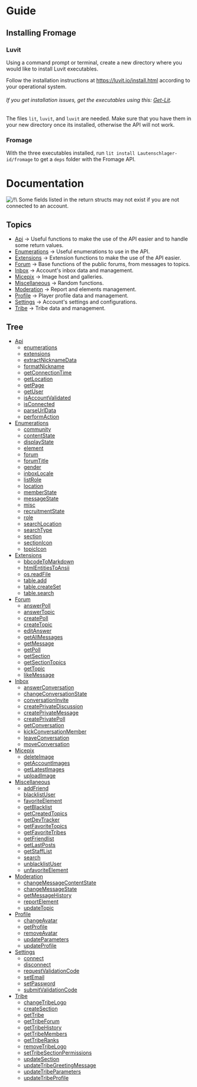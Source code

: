 # Guide

## Installing Fromage

### Luvit

Using a command prompt or terminal, create a new directory where you would like to install Luvit executables.

Follow the installation instructions at https://luvit.io/install.html according to your operational system.<br>
###### If you get installation issues, get the executables using this: [Get-Lit](https://github.com/SinisterRectus/get-lit).

The files `lit`, `luvit`, and `luvit` are needed. Make sure that you have them in your new directory once its installed, otherwise the API will not work.

### Fromage

With the three executables installed, run `lit install Lautenschlager-id/fromage` to get a `deps` folder with the Fromage API.

# Documentation

![/!\\](http://images.atelier801.com/168395f0cbc.png) Some fields listed in the return structs may not exist if you are not connected to an account.

## Topics

- [Api](Api.md) → Useful functions to make the use of the API easier and to handle some return values.
- [Enumerations](Enumerations.md) → Useful enumerations to use in the API.
- [Extensions](Extensions.md) → Extension functions to make the use of the API easier.
- [Forum](Forum.md) → Base functions of the public forums, from messages to topics.
- [Inbox](Inbox.md) → Account's inbox data and management.
- [Micepix](Micepix.md) → Image host and galleries.
- [Miscellaneous](Miscellaneous.md) → Random functions. 
- [Moderation](Moderation.md) → Report and elements management.
- [Profile](Profile.md) → Player profile data and management.
- [Settings](Settings.md) → Account's settings and configurations.
- [Tribe](Tribe.md) → Tribe data and management.

## Tree

- [Api](Api.md)
	- [enumerations](Api.md#enumerations---)
	- [extensions](Api.md#extensions---)
	- [extractNicknameData](Api.md#extractnicknamedata--nickname-)
	- [formatNickname](Api.md#formatnickname--nickname-)
	- [getConnectionTime](Api.md#getconnectiontime---)
	- [getLocation](Api.md#getlocation--forum-community-section-)
	- [getPage](Api.md#getpage--url-)
	- [getUser](Api.md#getuser---)
	- [isAccountValidated](Api.md#isaccountvalidated---)
	- [isConnected](Api.md#isconnected---)
	- [parseUrlData](Api.md#parseurldata--href-)
	- [performAction](Api.md#performaction--uri-postdata-ajaxuri-file-)
- [Enumerations](Enumerations.md)
	- [community](Enumerations.md#community-int)
	- [contentState](Enumerations.md#contentstate-string)
	- [displayState](Enumerations.md#displaystate-int)
	- [element](Enumerations.md#element-int)
	- [forum](Enumerations.md#forum-int)
	- [forumTitle](Enumerations.md#forumtitle-string)
	- [gender](Enumerations.md#gender-int)
	- [inboxLocale](Enumerations.md#inboxlocale-int)
	- [listRole](Enumerations.md#listrole-int)
	- [location](Enumerations.md#location-table)
	- [memberState](Enumerations.md#memberstate-string)
	- [messageState](Enumerations.md#messagestate-int)
	- [misc](Enumerations.md#misc-int)
	- [recruitmentState](Enumerations.md#recruitmentstate-int)
	- [role](Enumerations.md#role-int)
	- [searchLocation](Enumerations.md#searchlocation-int)
	- [searchType](Enumerations.md#searchtype-int)
	- [section](Enumerations.md#section-string)
	- [sectionIcon](Enumerations.md#sectionicon-string)
	- [topicIcon](Enumerations.md#topicicon-string)
- [Extensions](Extensions.md)
	- [bbcodeToMarkdown](Extensions.md#bbcodetomarkdown--bbcode-)
	- [htmlEntitiesToAnsii](Extensions.md#htmlentitiestoansii--str-)
	- [os.readFile](Extensions.md#osreadfile--file-)
	- [table.add](Extensions.md#tableadd--src-list-)
	- [table.createSet](Extensions.md#tablecreateset--tbl-index-)
	- [table.search](Extensions.md#tablesearch--tbl-value-index-)
- [Forum](Forum.md)
	- [answerPoll](Forum.md#answerpoll--option-location-pollid-)
	- [answerTopic](Forum.md#answertopic--message-location-)
	- [createPoll](Forum.md#createpoll--title-message-pollresponses-location-settings-)
	- [createTopic](Forum.md#createtopic--title-message-location-)
	- [editAnswer](Forum.md#editanswer--messageid-message-location-)
	- [getAllMessages](Forum.md#getallmessages--location-getallinfo-pagenumber-)
	- [getMessage](Forum.md#getmessage--postid-location-)
	- [getPoll](Forum.md#getpoll--location-)
	- [getSection](Forum.md#getsection--location-)
	- [getSectionTopics](Forum.md#getsectiontopics--location-getallinfo-pagenumber-)
	- [getTopic](Forum.md#gettopic--location-ignorefirstmessage-)
	- [likeMessage](Forum.md#likemessage--messageid-location-)
- [Inbox](Inbox.md)
	- [answerConversation](Inbox.md#answerconversation--conversationid-answer-)
	- [changeConversationState](Inbox.md#changeconversationstate--displaystate-conversationid-)
	- [conversationInvite](Inbox.md#conversationinvite--conversationid-username-)
	- [createPrivateDiscussion](Inbox.md#createprivatediscussion--destinataries-subject-message-)
	- [createPrivateMessage](Inbox.md#createprivatemessage--destinatary-subject-message-)
	- [createPrivatePoll](Inbox.md#createprivatepoll--destinataries-subject-message-pollresponses-settings-)
	- [getConversation](Inbox.md#getconversation--location-ignorefirstmessage-)
	- [kickConversationMember](Inbox.md#kickconversationmember--conversationid-userid-)
	- [leaveConversation](Inbox.md#leaveconversation--conversationid-)
	- [moveConversation](Inbox.md#moveconversation--inboxlocale-conversationid-)
- [Micepix](Micepix.md)
	- [deleteImage](Micepix.md#deleteimage--imageid-)
	- [getAccountImages](Micepix.md#getaccountimages--pagenumber-)
	- [getLatestImages](Micepix.md#getlatestimages--quantity-)
	- [uploadImage](Micepix.md#uploadimage--image-ispublic-)
- [Miscellaneous](Miscellaneous.md)
	- [addFriend](Miscellaneous.md#addfriend--username-)
	- [blacklistUser](Miscellaneous.md#blacklistuser--username-)
	- [favoriteElement](Miscellaneous.md#favoriteelement--element-elementid-location-)
	- [getBlacklist](Miscellaneous.md#getblacklist---)
	- [getCreatedTopics](Miscellaneous.md#getcreatedtopics--username-)
	- [getDevTracker](Miscellaneous.md#getdevtracker---)
	- [getFavoriteTopics](Miscellaneous.md#getfavoritetopics---)
	- [getFavoriteTribes](Miscellaneous.md#getfavoritetribes---)
	- [getFriendlist](Miscellaneous.md#getfriendlist---)
	- [getLastPosts](Miscellaneous.md#getlastposts--pagenumber-username-extractnavbar-)
	- [getStaffList](Miscellaneous.md#getstafflist--role-)
	- [search](Miscellaneous.md#search--searchtype-search-pagenumber-data-)
	- [unblacklistUser](Miscellaneous.md#unblacklistuser--username-)
	- [unfavoriteElement](Miscellaneous.md#unfavoriteelement--favoriteid-location-)
- [Moderation](Moderation.md)
	- [changeMessageContentState](Moderation.md#changemessagecontentstate--messageid-contentstate-location-)
	- [changeMessageState](Moderation.md#changemessagestate--messageid-messagestate-location-reason-)
	- [getMessageHistory](Moderation.md#getmessagehistory--messageid-location-)
	- [reportElement](Moderation.md#reportelement--element-elementid-reason-location-)
	- [updateTopic](Moderation.md#updatetopic--location-data-)
- [Profile](Profile.md)
	- [changeAvatar](Profile.md#changeavatar--image-)
	- [getProfile](Profile.md#getprofile--username-)
	- [removeAvatar](Profile.md#removeavatar---)
	- [updateParameters](Profile.md#updateparameters--parameters-)
	- [updateProfile](Profile.md#updateprofile--data-)
- [Settings](Settings.md)
	- [connect](Settings.md#connect--username-userpassword-)
	- [disconnect](Settings.md#disconnect---)
	- [requestValidationCode](Settings.md#requestvalidationcode---)
	- [setEmail](Settings.md#setemail--email-registration-)
	- [setPassword](Settings.md#setpassword--password-disconnect-)
	- [submitValidationCode](Settings.md#submitvalidationcode--code-)
- [Tribe](Tribe.md)
	- [changeTribeLogo](Tribe.md#changetribelogo--image-)
	- [createSection](Tribe.md#createsection--data-location-)
	- [getTribe](Tribe.md#gettribe--tribeid-)
	- [getTribeForum](Tribe.md#gettribeforum--location-)
	- [getTribeHistory](Tribe.md#gettribehistory--tribeid-pagenumber-)
	- [getTribeMembers](Tribe.md#gettribemembers--tribeid-pagenumber-)
	- [getTribeRanks](Tribe.md#gettriberanks--tribeid-)
	- [removeTribeLogo](Tribe.md#removetribelogo---)
	- [setTribeSectionPermissions](Tribe.md#settribesectionpermissions--permissions-location-)
	- [updateSection](Tribe.md#updatesection--data-location-)
	- [updateTribeGreetingMessage](Tribe.md#updatetribegreetingmessage--message-)
	- [updateTribeParameters](Tribe.md#updatetribeparameters--parameters-)
	- [updateTribeProfile](Tribe.md#updatetribeprofile--data-)